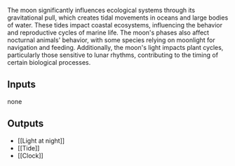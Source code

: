 The moon significantly influences ecological systems through its gravitational pull, which creates tidal movements in oceans and large bodies of water. These tides impact coastal ecosystems, influencing the behavior and reproductive cycles of marine life. The moon's phases also affect nocturnal animals' behavior, with some species relying on moonlight for navigation and feeding. Additionally, the moon's light impacts plant cycles, particularly those sensitive to lunar rhythms, contributing to the timing of certain biological processes.
## Inputs
none

## Outputs
- [[Light at night]]
- [[Tide]]
- [[Clock]]
